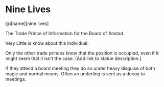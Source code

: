 # Nine Lives

@i[name][nine lives]

The Trade Prince of Information for the Board of Anstad.

Very Little is know about this individual.

Only the other trade princes know that the position is occupied, even if it might seem that it isn't the case. (Add link to statue description.)

If they attend a board meeting they do so under heavy disguise of both magic and normal means. Often an underling is sent as a decoy to meetings.
